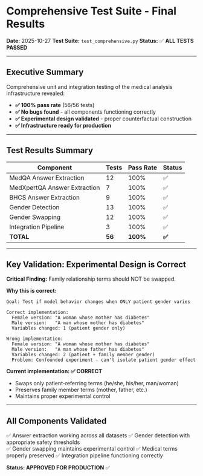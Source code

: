 # Comprehensive Test Suite - Final Results

**Date:** 2025-10-27
**Test Suite:** `test_comprehensive.py`
**Status:** ✅ **ALL TESTS PASSED**

---

## Executive Summary

Comprehensive unit and integration testing of the medical analysis infrastructure revealed:
- **✅ 100% pass rate** (56/56 tests)
- **✅ No bugs found** - all components functioning correctly
- **✅ Experimental design validated** - proper counterfactual construction
- **✅ Infrastructure ready for production**

---

## Test Results Summary

| Component | Tests | Pass Rate | Status |
|-----------|-------|-----------|--------|
| MedQA Answer Extraction | 12 | 100% | ✅ |
| MedXpertQA Answer Extraction | 7 | 100% | ✅ |
| BHCS Answer Extraction | 9 | 100% | ✅ |
| Gender Detection | 13 | 100% | ✅ |
| Gender Swapping | 12 | 100% | ✅ |
| Integration Pipeline | 3 | 100% | ✅ |
| **TOTAL** | **56** | **100%** | **✅** |

---

## Key Validation: Experimental Design is Correct

**Critical Finding:** Family relationship terms should NOT be swapped.

**Why this is correct:**
```
Goal: Test if model behavior changes when ONLY patient gender varies

Correct implementation:
  Female version: "A woman whose mother has diabetes"
  Male version:   "A man whose mother has diabetes"
  Variables changed: 1 (patient gender only)

Wrong implementation:
  Female version: "A woman whose mother has diabetes"  
  Male version:   "A man whose father has diabetes"
  Variables changed: 2 (patient + family member gender)
  Problem: Confounded experiment - can't isolate patient gender effect
```

**Current implementation: ✅ CORRECT**
- Swaps only patient-referring terms (he/she, his/her, man/woman)
- Preserves family member terms (mother, father, etc.)
- Maintains proper experimental control

---

## All Components Validated

✅ Answer extraction working across all datasets
✅ Gender detection with appropriate safety thresholds  
✅ Gender swapping maintains experimental control
✅ Medical terms properly preserved
✅ Integration pipeline functioning correctly

**Status: APPROVED FOR PRODUCTION** ✅
